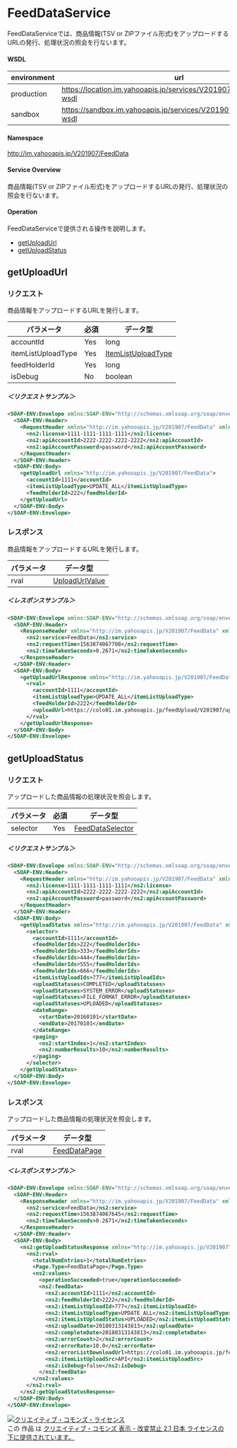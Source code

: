 # FeedDataService

FeedDataServiceでは、商品情報(TSV or ZIPファイル形式)をアップロードするURLの発行、処理状況の照会を行ないます。

#### WSDL

| environment |                                      url                                      |
| ----------- | ----------------------------------------------------------------------------- |
| production  | https://location.im.yahooapis.jp/services/V201907/FeedDataService?wsdl |
| sandbox     | https://sandbox.im.yahooapis.jp/services/V201907/FeedDataService?wsdl  |

#### Namespace

http://im.yahooapis.jp/V201907/FeedData

#### Service Overview

商品情報(TSV or ZIPファイル形式)をアップロードするURLの発行、処理状況の照会を行ないます。

#### Operation

FeedDataServiceで提供される操作を説明します。

+ [getUploadUrl](#getuploadurl)
+ [getUploadStatus](#getuploadstatus)

## getUploadUrl

### リクエスト

商品情報をアップロードするURLを発行します。

| パラメータ | 必須 | データ型 |
| ---------- | ---- | -------- |
| accountId | Yes | long |
| itemListUploadType | Yes | [ItemListUploadType](../data/FeedData/ItemListUploadType.md) |
| feedHolderId | Yes | long |
| isDebug | No | boolean |

##### ＜リクエストサンプル＞
```xml
<SOAP-ENV:Envelope xmlns:SOAP-ENV="http://schemas.xmlsoap.org/soap/envelope/">
  <SOAP-ENV:Header>
    <RequestHeader xmlns="http://im.yahooapis.jp/V201907/FeedData" xmlns:ns2="http://im.yahooapis.jp/V201907">
      <ns2:license>1111-1111-1111-1111</ns2:license>
      <ns2:apiAccountId>2222-2222-2222-2222</ns2:apiAccountId>
      <ns2:apiAccountPassword>password</ns2:apiAccountPassword>
    </RequestHeader>
  </SOAP-ENV:Header>
  <SOAP-ENV:Body>
    <getUploadUrl xmlns="http://im.yahooapis.jp/V201907/FeedData">
      <accountId>1111</accountId>
      <itemListUploadType>UPDATE_ALL</itemListUploadType>
      <feedHolderId>222</feedHolderId>
    </getUploadUrl>
  </SOAP-ENV:Body>
</SOAP-ENV:Envelope>
```

### レスポンス

商品情報をアップロードするURLを発行します。

| パラメータ | データ型 |
| -------- | ------- |
| rval | [UploadUrlValue](../data/FeedData/UploadUrlValue.md) |

##### ＜レスポンスサンプル＞
```xml
<SOAP-ENV:Envelope xmlns:SOAP-ENV="http://schemas.xmlsoap.org/soap/envelope/">
  <SOAP-ENV:Header>
    <ResponseHeader xmlns="http://im.yahooapis.jp/V201907/FeedData" xmlns:ns2="http://im.yahooapis.jp/V201907">
      <ns2:service>FeedData</ns2:service>
      <ns2:requestTime>1563874067708</ns2:requestTime>
      <ns2:timeTakenSeconds>0.2671</ns2:timeTakenSeconds>
    </ResponseHeader>
  </SOAP-ENV:Header>
  <SOAP-ENV:Body>
    <getUploadUrlResponse xmlns="http://im.yahooapis.jp/V201907/FeedData" xmlns:ns2="http://im.yahooapis.jp/V201907">
      <rval>
        <accountId>1111</accountId>
        <itemListUploadType>UPDATE_ALL</itemListUploadType>
        <feedHolderId>2222</feedHolderId>
        <uploadUrl>https://colo01.im.yahooapis.jp/feedUpload/V201907/upload/KSwRXZuvEOH06e29wJuflTf9ZqYb.wn6ftbC_7stbaa6eF0TYw5HTZW8bwmNkway59_Nw62ExfIIFj2XPjXwNoDhtCRLjEVrbvtxIgxjxTpBmNqe0vItGSU-</uploadUrl>
      </rval>
    </getUploadUrlResponse>
  </SOAP-ENV:Body>
</SOAP-ENV:Envelope>
```

## getUploadStatus

### リクエスト

アップロードした商品情報の処理状況を照会します。

| パラメータ | 必須 | データ型 |
| ---------- | ---- | -------- |
| selector | Yes | [FeedDataSelector](../data/FeedData/FeedDataSelector.md) |

##### ＜リクエストサンプル＞
```xml
<SOAP-ENV:Envelope xmlns:SOAP-ENV="http://schemas.xmlsoap.org/soap/envelope/">
  <SOAP-ENV:Header>
    <RequestHeader xmlns="http://im.yahooapis.jp/V201907/FeedData" xmlns:ns2="http://im.yahooapis.jp/V201907">
      <ns2:license>1111-1111-1111-1111</ns2:license>
      <ns2:apiAccountId>2222-2222-2222-2222</ns2:apiAccountId>
      <ns2:apiAccountPassword>password</ns2:apiAccountPassword>
    </RequestHeader>
  </SOAP-ENV:Header>
  <SOAP-ENV:Body>
    <getUploadStatus xmlns="http://im.yahooapis.jp/V201907/FeedData" xmlns:ns2="http://im.yahooapis.jp/V201907">
      <selector>
        <accountId>1111</accountId>
        <feedHolderIds>222</feedHolderIds>
        <feedHolderIds>333</feedHolderIds>
        <feedHolderIds>444</feedHolderIds>
        <feedHolderIds>555</feedHolderIds>
        <feedHolderIds>666</feedHolderIds>
        <itemListUploadIds>777</itemListUploadIds>
        <uploadStatuses>COMPLETED</uploadStatuses>
        <uploadStatuses>SYSTEM_ERROR</uploadStatuses>
        <uploadStatuses>FILE_FORMAT_ERROR</uploadStatuses>
        <uploadStatuses>UPLOADED</uploadStatuses>
        <dateRange>
          <startDate>20160101</startDate>
          <endDate>20170101</endDate>
        </dateRange>
        <paging>
          <ns2:startIndex>1</ns2:startIndex>
          <ns2:numberResults>10</ns2:numberResults>
        </paging>
      </selector>
    </getUploadStatus>
  </SOAP-ENV:Body>
</SOAP-ENV:Envelope>
```

### レスポンス

アップロードした商品情報の処理状況を照会します。

| パラメータ | データ型 |
| -------- | ------- |
| rval | [FeedDataPage](../data/FeedData/FeedDataPage.md) |

##### ＜レスポンスサンプル＞
```xml
<SOAP-ENV:Envelope xmlns:SOAP-ENV="http://schemas.xmlsoap.org/soap/envelope/">
  <SOAP-ENV:Header>
    <ResponseHeader xmlns="http://im.yahooapis.jp/V201907/FeedData" xmlns:ns2="http://im.yahooapis.jp/V201907">
      <ns2:service>FeedData</ns2:service>
      <ns2:requestTime>1563874067645</ns2:requestTime>
      <ns2:timeTakenSeconds>0.2671</ns2:timeTakenSeconds>
    </ResponseHeader>
  </SOAP-ENV:Header>
  <SOAP-ENV:Body>
    <ns2:getUploadStatusResponse xmlns="http://im.yahooapis.jp/V201907" xmlns:ns2="http://im.yahooapis.jp/V201907/FeedData">
      <ns2:rval>
        <totalNumEntries>1</totalNumEntries>
        <Page.Type>FeedDataPage</Page.Type>
        <ns2:values>
          <operationSucceeded>true</operationSucceeded>
          <ns2:feedData>
            <ns2:accountId>1111</ns2:accountId>
            <ns2:feedHolderId>2222</ns2:feedHolderId>
            <ns2:itemListUploadId>777</ns2:itemListUploadId>
            <ns2:itemListUploadType>UPDATE_ALL</ns2:itemListUploadType>
            <ns2:itemListUploadStatus>UPLOADED</ns2:itemListUploadStatus>
            <ns2:uploadDate>20180313143813</ns2:uploadDate>
            <ns2:completeDate>20180313143813</ns2:completeDate>
            <ns2:errorCount>2</ns2:errorCount>
            <ns2:errorRate>10.0</ns2:errorRate>
            <ns2:errorListDownloadUrl>https://colo01.im.yahooapis.jp/feedUpload/V201907/downloadErrorFile/gaChTAqlEOFLfOACISiRi2A1Cq_K3zZUXT95bA2X08mrAkckbvq4e79qoNiyq34QaHNTG_0dfevjoURTzf6dGnqGXQkEPgQp4gGsl59Z</ns2:errorListDownloadUrl>
            <ns2:itemListUploadSrc>API</ns2:itemListUploadSrc>
            <ns2:isDebug>false</ns2:isDebug>
          </ns2:feedData>
        </ns2:values>
      </ns2:rval>
    </ns2:getUploadStatusResponse>
  </SOAP-ENV:Body>
</SOAP-ENV:Envelope>
```

<a rel="license" href="http://creativecommons.org/licenses/by-nd/2.1/jp/"><img alt="クリエイティブ・コモンズ・ライセンス" style="border-width:0" src="https://i.creativecommons.org/l/by-nd/2.1/jp/88x31.png" /></a><br />この 作品 は <a rel="license" href="http://creativecommons.org/licenses/by-nd/2.1/jp/">クリエイティブ・コモンズ 表示 - 改変禁止 2.1 日本 ライセンスの下に提供されています。</a>
